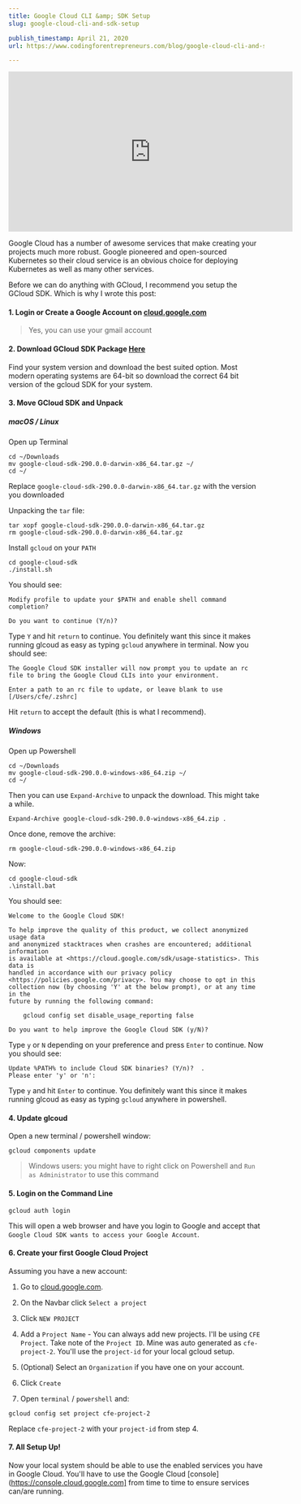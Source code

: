 ```yaml
---
title: Google Cloud CLI &amp; SDK Setup
slug: google-cloud-cli-and-sdk-setup

publish_timestamp: April 21, 2020
url: https://www.codingforentrepreneurs.com/blog/google-cloud-cli-and-sdk-setup/

---
```



<iframe width="560" height="315" src="https://www.youtube.com/embed/k-8qFh8EfFA" frameborder="0" allow="accelerometer; autoplay; encrypted-media; gyroscope; picture-in-picture" allowfullscreen></iframe>

Google Cloud has a number of awesome services that make creating your projects much more robust. Google pioneered and open-sourced Kubernetes so their cloud service is an obvious choice for deploying Kubernetes as well as many other services.

Before we can do anything with GCloud, I recommend you setup the GCloud SDK. Which is why I wrote this post:

#### 1. Login or Create a Google Account on [cloud.google.com](https://cloud.google.com)
> Yes, you can use your gmail account


#### 2. Download GCloud SDK Package [Here](https://cloud.google.com/sdk/docs/downloads-versioned-archives#installation_instructions)
Find your system version and download the best suited option. Most modern operating systems are 64-bit so download the correct 64 bit version of the gcloud SDK for your system. 


#### 3. Move GCloud SDK and Unpack

##### __macOS / Linux__
Open up Terminal
```
cd ~/Downloads
mv google-cloud-sdk-290.0.0-darwin-x86_64.tar.gz ~/
cd ~/
```
Replace `google-cloud-sdk-290.0.0-darwin-x86_64.tar.gz` with the version you downloaded

Unpacking the `tar` file:
```
tar xopf google-cloud-sdk-290.0.0-darwin-x86_64.tar.gz
rm google-cloud-sdk-290.0.0-darwin-x86_64.tar.gz
```
Install `gcloud` on your `PATH`
```
cd google-cloud-sdk
./install.sh
```
You should see:
```
Modify profile to update your $PATH and enable shell command 
completion?

Do you want to continue (Y/n)? 
```
Type `Y` and hit `return` to continue. You definitely want this since it makes running glcoud as easy as typing `gcloud` anywhere in terminal. Now you should see:
```
The Google Cloud SDK installer will now prompt you to update an rc 
file to bring the Google Cloud CLIs into your environment.

Enter a path to an rc file to update, or leave blank to use 
[/Users/cfe/.zshrc]
```
Hit `return` to accept the default (this is what I recommend).


##### __Windows__
Open up Powershell
```
cd ~/Downloads
mv google-cloud-sdk-290.0.0-windows-x86_64.zip ~/
cd ~/
```

Then you can use `Expand-Archive` to unpack the download. This might take a while.
```
Expand-Archive google-cloud-sdk-290.0.0-windows-x86_64.zip .
```
Once done, remove the archive:
```
rm google-cloud-sdk-290.0.0-windows-x86_64.zip
```
Now:
```
cd google-cloud-sdk
.\install.bat
```

You should see:
```
Welcome to the Google Cloud SDK!

To help improve the quality of this product, we collect anonymized usage data
and anonymized stacktraces when crashes are encountered; additional information
is available at <https://cloud.google.com/sdk/usage-statistics>. This data is
handled in accordance with our privacy policy
<https://policies.google.com/privacy>. You may choose to opt in this
collection now (by choosing 'Y' at the below prompt), or at any time in the
future by running the following command:

    gcloud config set disable_usage_reporting false

Do you want to help improve the Google Cloud SDK (y/N)?
```
Type `y` or `N` depending on your preference and press `Enter` to continue. Now you should see:
```
Update %PATH% to include Cloud SDK binaries? (Y/n)?  .
Please enter 'y' or 'n':
```
Type `y` and hit `Enter` to continue. You definitely want this since it makes running glcoud as easy as typing `gcloud` anywhere in powershell.


#### 4. Update glcoud
Open a new terminal / powershell window:
```
gcloud components update
```
> Windows users: you might have to right click on Powershell and `Run as Administrator` to use this command

#### 5. Login on the Command Line

```
gcloud auth login
```
This will open a web browser and have you login to Google and accept that `Google Cloud SDK wants to access your Google Account`.

#### 6. Create your first Google Cloud Project

Assuming you have a new account:

1. Go to [cloud.google.com](https://cloud.google.com).

2. On the Navbar click `Select a project`

3. Click `NEW PROJECT`

4. Add a `Project Name` - You can always add new projects. I'll be using `CFE Project`. Take note of the `Project ID`. Mine was auto generated as `cfe-project-2`. You'll use the `project-id` for your local gcloud setup.

5. (Optional) Select an `Organization` if you have one on your account.

6. Click `Create`

7. Open `terminal` / `powershell` and:

```
gcloud config set project cfe-project-2
```
Replace `cfe-project-2` with your `project-id` from step 4.

#### 7. All Setup Up!
Now your local system should be able to use the enabled services you have in Google Cloud. You'll have to use the Google Cloud [console](https://console.cloud.google.com] from time to time to ensure services can/are running.

